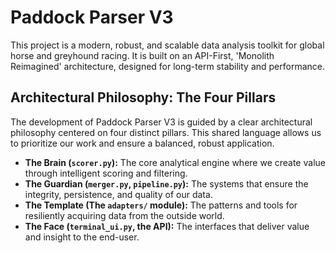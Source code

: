 # Paddock Parser V3

This project is a modern, robust, and scalable data analysis toolkit for global horse and greyhound racing. It is built on an API-First, 'Monolith Reimagined' architecture, designed for long-term stability and performance.

## Architectural Philosophy: The Four Pillars

The development of Paddock Parser V3 is guided by a clear architectural philosophy centered on four distinct pillars. This shared language allows us to prioritize our work and ensure a balanced, robust application.

*   **The Brain (`scorer.py`):** The core analytical engine where we create value through intelligent scoring and filtering.
*   **The Guardian (`merger.py`, `pipeline.py`):** The systems that ensure the integrity, persistence, and quality of our data.
*   **The Template (The `adapters/` module):** The patterns and tools for resiliently acquiring data from the outside world.
*   **The Face (`terminal_ui.py`, the API):** The interfaces that deliver value and insight to the end-user.
